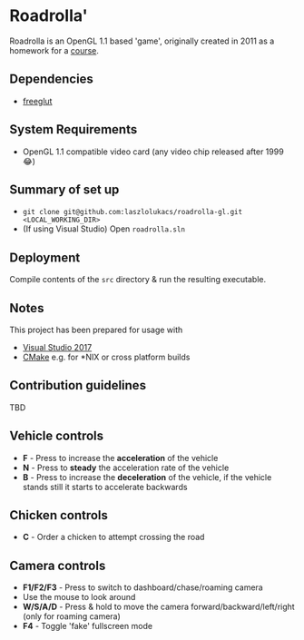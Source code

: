 ﻿# Roadrolla' #
Roadrolla is an OpenGL 1.1 based 'game', originally created in 2011 as a homework for a [course](https://portal.vik.bme.hu/kepzes/targyak/VIIIAB03/en/).

## Dependencies ##
* [freeglut](http://freeglut.sourceforge.net/)

## System Requirements ##
* OpenGL 1.1 compatible video card (any video chip released after 1999 😂)

## Summary of set up
* `git clone git@github.com:laszlolukacs/roadrolla-gl.git <LOCAL_WORKING_DIR>`
* (If using Visual Studio) Open `roadrolla.sln`

## Deployment
Compile contents of the `src` directory & run the resulting executable.

## Notes
This project has been prepared for usage with
* [Visual Studio 2017](https://www.visualstudio.com/vs/)
* [CMake](https://cmake.org/) e.g. for \*NIX or cross platform builds

## Contribution guidelines
TBD

## Vehicle controls
* **F** - Press to increase the **acceleration** of the vehicle
* **N** - Press to **steady** the acceleration rate of the vehicle
* **B** - Press to increase the **deceleration** of the vehicle, if the vehicle stands still it starts to accelerate backwards

## Chicken controls
* **C** - Order a chicken to attempt crossing the road

## Camera controls
* **F1/F2/F3** - Press to switch to dashboard/chase/roaming camera
* Use the mouse to look around
* **W/S/A/D** - Press & hold to move the camera forward/backward/left/right (only for roaming camera)
* **F4** - Toggle 'fake' fullscreen mode
